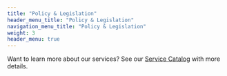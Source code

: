 ```yaml
---
title: "Policy & Legislation"
header_menu_title: "Policy & Legislation"
navigation_menu_title: "Policy & Legislation"
weight: 3
header_menu: true
---
```



    

Want to learn more about our services? See our [Service Catalog](services) with more details.